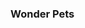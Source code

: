 <html>
	<head>
	<h1><title>My Favorite Series</title></h1>
	</head>
<body> 
	<p><h3>Wonder Pets</h3></p>

</body>

</html>
